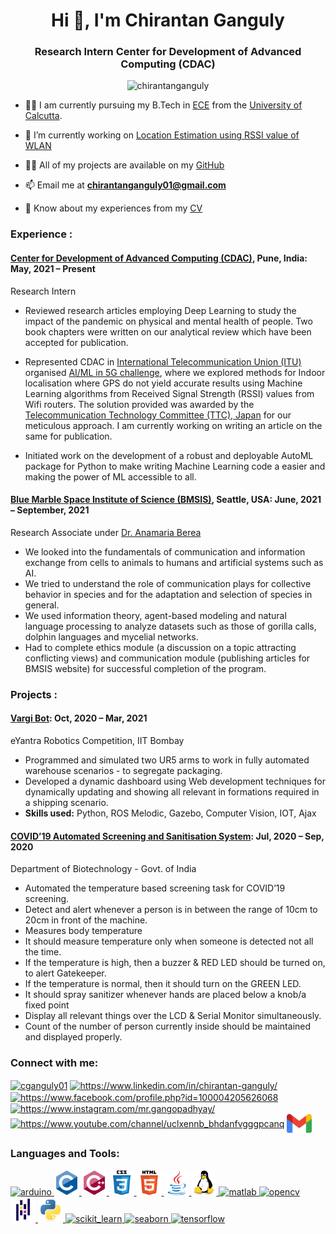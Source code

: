 <h1 align="center">Hi 👋, I'm Chirantan Ganguly</h1>
<h3 align="center">Research Intern Center for Development of Advanced Computing (CDAC)</h3>

<p align="center"> <img src="https://komarev.com/ghpvc/?username=ChirantanGanguly&label=Profile%20views&color=0e75b6&style=flat" alt="chirantanganguly" /> </p>


- 👨‍🎓 I am currently pursuing my B.Tech in [ECE](https://www.caluniv.ac.in/academic/rpe.html) from the [University of Calcutta](https://www.caluniv.ac.in/). 
  
- 🔭 I’m currently working on [Location Estimation using RSSI value of WLAN](https://github.com/ITU-AI-ML-in-5G-Challenge/CLAMP-ML5G-PS-016)

- 👨‍💻 All of my projects are available on my [GitHub](https://github.com/ChirantanGanguly)

- 📫 Email me at **chirantanganguly01@gmail.com**

- 📄 Know about my experiences from my [CV](https://chirantanganguly.github.io/)

<h3 align="left">Experience :</h3>

#### [Center for Development of Advanced Computing (CDAC)](https://www.cdac.in/), Pune, India: May, 2021 – Present <br>
Research Intern

- Reviewed research articles employing Deep Learning to study the impact of the pandemic on physical and mental health of people. Two book chapters were written on our analytical review which have been accepted for publication.

- Represented CDAC in [International Telecommunication Union (ITU)](https://www.itu.int/en/Pages/default.aspx) organised [AI/ML in 5G challenge](https://aiforgood.itu.int/about/aiml-in-5g-challenge/), where we explored methods for Indoor localisation where GPS do not yield accurate results using Machine Learning algorithms from Received Signal Strength (RSSI) values from Wifi routers. The solution provided was awarded by the [Telecommunication Technology Committee (TTC), Japan](https://www.ttc.or.jp/e) for our meticulous approach. I am currently working on writing an article on the same for publication.

- Initiated work on the development of a robust and deployable AutoML package for Python to make writing Machine Learning code a easier and making the power of ML  accessible to all.

#### [Blue Marble Space Institute of Science (BMSIS)](https://bmsis.org/), Seattle, USA: June, 2021 – September, 2021 <br>
Research Associate under [Dr. Anamaria Berea](https://www.linkedin.com/in/anamariaberea/)

- We looked into the fundamentals of communication and information exchange from cells to animals to humans and artificial systems such as AI.
- We tried to understand the role of communication plays for collective behavior in species and for the adaptation and selection of species in general.
- We used information theory, agent-based modeling and natural language processing to analyze datasets such as those of gorilla calls, dolphin languages and mycelial networks.
- Had to complete ethics module (a discussion on a topic attracting conflicting views) and communication module (publishing articles for BMSIS website) for successful completion of the program.

<h3 align="left">Projects :</h3>

#### [Vargi Bot](www.youtube.com/watch?v=QIGFrAWsTJA): Oct, 2020 – Mar, 2021 <br>
eYantra Robotics Competition, IIT Bombay

- Programmed and simulated two UR5 arms to work in fully automated warehouse scenarios - to segregate packaging.
- Developed a dynamic dashboard using Web development techniques for dynamically updating and showing all relevant in formations required in a shipping scenario.
- <b>Skills used:</b> Python, ROS Melodic, Gazebo, Computer Vision, IOT, Ajax


#### [COVID’19 Automated Screening and Sanitisation System](www.tinkercad.com/things/3I1yRh8UKWp): Jul, 2020 – Sep, 2020 <br>
Department of Biotechnology - Govt. of India

- Automated the temperature based screening task for COVID’19 screening.
- Detect and alert whenever a person is in between the range of 10cm to 20cm in front of the machine.
- Measures body temperature
- It should measure temperature only when someone is detected not all the time.
- If the temperature is high, then a buzzer & RED LED should be turned on, to alert Gatekeeper.
- If the temperature is normal, then it should turn on the GREEN LED.
- It should spray sanitizer whenever hands are placed below a knob/a fixed point
- Display all relevant things over the LCD & Serial Monitor simultaneously.
- Count of the number of person currently inside should be maintained and displayed properly.

<h3 align="left">Connect with me:</h3>
<p align="left">
<a href="https://twitter.com/CGanguly01" target="blank"><img align="center" src="https://raw.githubusercontent.com/rahuldkjain/github-profile-readme-generator/master/src/images/icons/Social/twitter.svg" alt="cganguly01" height="30" width="40" /></a>
<a href="https://www.linkedin.com/in/chirantan-ganguly/" target="blank"><img align="center" src="https://raw.githubusercontent.com/rahuldkjain/github-profile-readme-generator/master/src/images/icons/Social/linked-in-alt.svg" alt="https://www.linkedin.com/in/chirantan-ganguly/" height="30" width="40" /></a>
<a href="https://www.facebook.com/profile.php?id=100004205626068" target="blank"><img align="center" src="https://raw.githubusercontent.com/rahuldkjain/github-profile-readme-generator/master/src/images/icons/Social/facebook.svg" alt="https://www.facebook.com/profile.php?id=100004205626068" height="30" width="40" /></a>
<a href="https://instagram.com/mr.gangopadhyay/" target="blank"><img align="center" src="https://raw.githubusercontent.com/rahuldkjain/github-profile-readme-generator/master/src/images/icons/Social/instagram.svg" alt="https://www.instagram.com/mr.gangopadhyay/" height="30" width="40" /></a>
<a href="https://www.youtube.com/channel/uclxennb_bhdanfvgggpcanq" target="blank"><img align="center" src="https://raw.githubusercontent.com/rahuldkjain/github-profile-readme-generator/master/src/images/icons/Social/youtube.svg" alt="https://www.youtube.com/channel/uclxennb_bhdanfvgggpcanq" height="30" width="40" /></a>
<a href="mailto:chirantanganguly01@gmail.com" target="blank"><img align="center" src="https://github.com/ChirantanGanguly/ChirantanGanguly/blob/main/gmail%20thumb.png" height="30" width="40" /></a>
</p>

<h3 align="left">Languages and Tools:</h3>
<p align="left"> <a href="https://www.arduino.cc/" target="_blank" rel="noreferrer"> <img src="https://cdn.worldvectorlogo.com/logos/arduino-1.svg" alt="arduino" width="40" height="40"/> </a> <a href="https://www.cprogramming.com/" target="_blank" rel="noreferrer"> <img src="https://raw.githubusercontent.com/devicons/devicon/master/icons/c/c-original.svg" alt="c" width="40" height="40"/> </a> <a href="https://www.w3schools.com/cpp/" target="_blank" rel="noreferrer"> <img src="https://raw.githubusercontent.com/devicons/devicon/master/icons/cplusplus/cplusplus-original.svg" alt="cplusplus" width="40" height="40"/> </a> <a href="https://www.w3schools.com/css/" target="_blank" rel="noreferrer"> <img src="https://raw.githubusercontent.com/devicons/devicon/master/icons/css3/css3-original-wordmark.svg" alt="css3" width="40" height="40"/> </a> <a href="https://www.w3.org/html/" target="_blank" rel="noreferrer"> <img src="https://raw.githubusercontent.com/devicons/devicon/master/icons/html5/html5-original-wordmark.svg" alt="html5" width="40" height="40"/> </a> <a href="https://www.java.com" target="_blank" rel="noreferrer"> <img src="https://raw.githubusercontent.com/devicons/devicon/master/icons/java/java-original.svg" alt="java" width="40" height="40"/> </a> <a href="https://www.linux.org/" target="_blank" rel="noreferrer"> <img src="https://raw.githubusercontent.com/devicons/devicon/master/icons/linux/linux-original.svg" alt="linux" width="40" height="40"/> </a> <a href="https://www.mathworks.com/" target="_blank" rel="noreferrer"> <img src="https://upload.wikimedia.org/wikipedia/commons/2/21/Matlab_Logo.png" alt="matlab" width="40" height="40"/> </a> <a href="https://opencv.org/" target="_blank" rel="noreferrer"> <img src="https://www.vectorlogo.zone/logos/opencv/opencv-icon.svg" alt="opencv" width="40" height="40"/> </a> <a href="https://pandas.pydata.org/" target="_blank" rel="noreferrer"> <img src="https://raw.githubusercontent.com/devicons/devicon/2ae2a900d2f041da66e950e4d48052658d850630/icons/pandas/pandas-original.svg" alt="pandas" width="40" height="40"/> </a> <a href="https://www.python.org" target="_blank" rel="noreferrer"> <img src="https://raw.githubusercontent.com/devicons/devicon/master/icons/python/python-original.svg" alt="python" width="40" height="40"/> </a> <a href="https://scikit-learn.org/" target="_blank" rel="noreferrer"> <img src="https://upload.wikimedia.org/wikipedia/commons/0/05/Scikit_learn_logo_small.svg" alt="scikit_learn" width="40" height="40"/> </a> <a href="https://seaborn.pydata.org/" target="_blank" rel="noreferrer"> <img src="https://seaborn.pydata.org/_images/logo-mark-lightbg.svg" alt="seaborn" width="40" height="40"/> </a> <a href="https://www.tensorflow.org" target="_blank" rel="noreferrer"> <img src="https://www.vectorlogo.zone/logos/tensorflow/tensorflow-icon.svg" alt="tensorflow" width="40" height="40"/> </a> </p>
